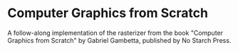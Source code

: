 # Computer Graphics from Scratch

A follow-along implementation of the rasterizer from the book "Computer Graphics from Scratch" by Gabriel Gambetta, published by No Starch Press.
